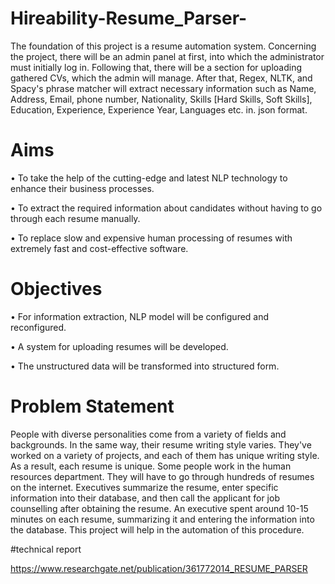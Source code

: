 # Hireability-Resume_Parser-
The foundation of this project is a resume automation system. Concerning the project, there will be an admin panel at first, into which the administrator must initially log in. Following
that, there will be a section for uploading gathered CVs, which the admin will manage. After
that, Regex, NLTK, and Spacy's phrase matcher will extract necessary information such as
Name, Address, Email, phone number, Nationality, Skills [Hard Skills, Soft Skills],
Education, Experience, Experience Year, Languages etc. in. json format.

# Aims
• To take the help of the cutting-edge and latest NLP technology to enhance their
business processes.

• To extract the required information about candidates without having to go through
each resume manually.

• To replace slow and expensive human processing of resumes with extremely fast
and cost-effective software.

# Objectives
• For information extraction, NLP model will be configured and reconfigured.

• A system for uploading resumes will be developed.

• The unstructured data will be transformed into structured form.

# Problem Statement

People with diverse personalities come from a variety of fields and backgrounds. In the
same way, their resume writing style varies. They've worked on a variety of projects, and
each of them has unique writing style. As a result, each resume is unique.
Some people work in the human resources department. They will have to go through
hundreds of resumes on the internet. Executives summarize the resume, enter specific
information into their database, and then call the applicant for job counselling after obtaining
the resume. An executive spent around 10-15 minutes on each resume, summarizing it and
entering the information into the database. This project will help in the automation of this
procedure.

#technical report

https://www.researchgate.net/publication/361772014_RESUME_PARSER
